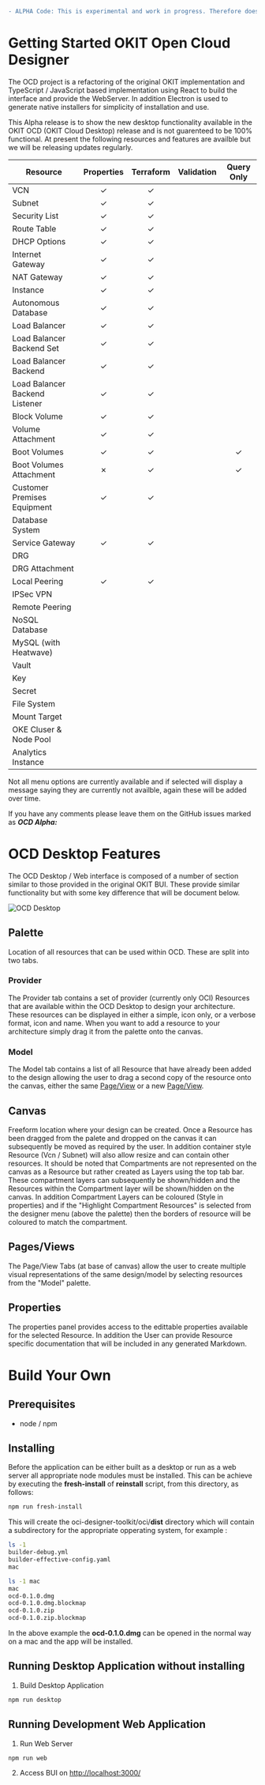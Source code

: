 ```diff
- ALPHA Code: This is experimental and work in progress. Therefore does not provide all the functionality in OKIT.
```

# Getting Started OKIT Open Cloud Designer

The OCD project is a refactoring of the original OKIT implementation and TypeScript / JavaScript 
based implementation using React to build the interface and provide the WebServer. In addition
Electron is used to generate native installers for simplicity of installation and use.

This Alpha release is to show the new desktop functionality available in the OKIT OCD (OKIT Cloud Desktop) release and is not
guarenteed to be 100% functional. At present the following resources and features are availble but we will be releasing updates 
regularly.

| Resource                       | Properties | Terraform | Validation | Query Only |
| ------------------------------ | :--------: | :-------: | :--------: | :--------: |
| VCN                            | &check;    | &check;   |            |            |
| Subnet                         | &check;    | &check;   |            |            |
| Security List                  | &check;    | &check;   |            |            |
| Route Table                    | &check;    | &check;   |            |            |
| DHCP Options                   | &check;    | &check;   |            |            |
| Internet Gateway               | &check;    | &check;   |            |            |
| NAT Gateway                    | &check;    | &check;   |            |            |
| Instance                       | &check;    | &check;   |            |            |
| Autonomous Database            | &check;    | &check;   |            |            |
| Load Balancer                  | &check;    | &check;   |            |            |
| Load Balancer Backend Set      | &check;    | &check;   |            |            |
| Load Balancer Backend          | &check;    | &check;   |            |            |
| Load Balancer Backend Listener | &check;    | &check;   |            |            |
| Block Volume                   | &check;    | &check;   |            |            |
| Volume Attachment              | &check;    | &check;   |            |            |
| Boot Volumes                   | &check;    | &check;   |            | &check;    |
| Boot Volumes Attachment        | &cross;    | &check;   |            | &check;    |
| Customer Premises Equipment    | &check;    | &check;   |            |            |
| Database System                |            |           |            |            |
| Service Gateway                | &check;    | &check;   |            |            |
| DRG                            |            |           |            |            |
| DRG Attachment                 |            |           |            |            |
| Local Peering                  | &check;    | &check;   |            |            |
| IPSec VPN                      |            |           |            |            |
| Remote Peering                 |            |           |            |            |
| NoSQL Database                 |            |           |            |            |
| MySQL (with Heatwave)          |            |           |            |            |
| Vault                          |            |           |            |            |
| Key                            |            |           |            |            |
| Secret                         |            |           |            |            |
| File System                    |            |           |            |            |
| Mount Target                   |            |           |            |            |
| OKE Cluser & Node Pool         |            |           |            |            |
| Analytics Instance             |            |           |            |            |

Not all menu options are currently available and if selected will display a message saying they are currently not availble,
again these will be added over time.

If you have any comments please leave them on the GitHub issues marked as ___OCD Alpha:___

# OCD Desktop Features 

The OCD Desktop / Web interface is composed of a number of section similar to those provided in the original OKIT BUI. These 
provide similar functionality but with some key difference that will be document below.

![OCD Desktop](https://github.com/oracle/oci-designer-toolkit/blob/nightly/ocd/images/OcdDesktop.png)

## Palette

Location of all resources that can be used within OCD. These are split into two tabs.

### Provider

The Provider tab contains a set of provider (currently only OCI) Resources that are available within the OCD Desktop to design your architecture. These resources can be displayed in either a simple, icon only, or a verbose format, icon and name. When you want to add a resource to your architecture simply drag it from the palette onto the canvas.

### Model

The Model tab contains a list of all Resource that have already been added to the design allowing the user to drag a second copy of the resource onto the canvas, either the 
same [Page/View](#pagesviews) or a new [Page/View](#pagesviews).

## Canvas

Freeform location where your design can be created. Once a Resource has been dragged from the palete and dropped on the canvas it can subsequently be moved as required by the user. In addition container style Resource (Vcn / Subnet) will also allow resize and can contain other resources. It should be noted that Compartments are not represented on the
canvas as a Resource but rather created as Layers using the top tab bar. These compartment layers can subsequently be shown/hidden and the Resources within the Compartment layer will be shown/hidden on the canvas. In addition Compartment Layers can be coloured (Style in properties) and if the "Highlight Compartment Resources" is selected from the designer menu (above the palette) 
then the borders of resource will be coloured to match the compartment.

## Pages/Views

The Page/View Tabs (at base of canvas) allow the user to create multiple visual representations of the same design/model by selecting resources from the "Model" palette.

## Properties

The properties panel provides access to the edittable properties available for the selected Resource. In addition the User can provide Resource specific documentation that will be included in any generated Markdown.

# Build Your Own

## Prerequisites

- node / npm

## Installing
Before the application can be either built as a desktop or run as a web server all appropriate node modules must be 
installed. This can be achieve by executing the __fresh-install__ of __reinstall__ script, from this directory, as follows:

``` bash
npm run fresh-install
```

This will create the oci-designer-toolkit/oci/__dist__ directory which will contain a subdirectory for the appropriate opperating system, for example :

```bash
ls -1
builder-debug.yml
builder-effective-config.yaml
mac

ls -1 mac
mac
ocd-0.1.0.dmg
ocd-0.1.0.dmg.blockmap
ocd-0.1.0.zip
ocd-0.1.0.zip.blockmap
```

In the above example the **ocd-0.1.0.dmg** can be opened in the normal way on a mac and the app will be installed.

## Running Desktop Application without installing

1. Build Desktop Application
```bash
npm run desktop
```

## Running Development Web Application

1. Run Web Server
```bash
npm run web
```
2. Access BUI on [http://localhost:3000/](http://localhost:3000/)



